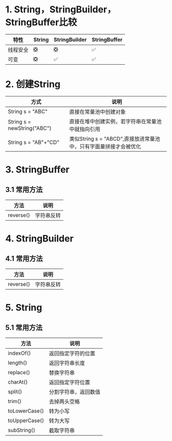 # 1. String，StringBuilder，StringBuffer比较

|特性|String|StringBuilder|StringBuffer|
|---|---|---|---|
|线程安全|❎|❎|✅|
|可变|❎|✅|✅|

# 2. 创建String

|方式|说明|
|---|---|
|String s = "ABC"|直接在常量池中创建对象|
|String s = newString("ABC")|直接在堆中创建实例，若字符串在常量池中就指向引用|
|String s = "AB"+"CD"|类似String s = "ABCD",直接放进常量池中，只有字面量拼接才会被优化|

# 3. StringBuffer

## 3.1 常用方法

|方法|说明|
|---|---|
|reverse()|字符串反转|

# 4. StringBuilder

## 4.1 常用方法
|方法|说明|
|---|---|
|reverse()|字符串反转|

# 5. String

## 5.1 常用方法

|方法|说明|
|---|---|
|indexOf()|返回指定字符的位置|
|length()|返回字符串长度|
|replace()|替换字符串|
|charAt()|返回指定字符位置|
|split()|分割字符串，返回数值|
|trim()|去掉两头空格|
|toLowerCase()|转为小写|
|toUpperCase()|转为大写|
|subString()|截取字符串|

